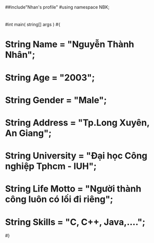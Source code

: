 ##include"Nhan's profile"
#using namespace NBK;
#
#int main( string[] args )
#{
#    String Name = "Nguyễn Thành Nhân";
#    String Age = "2003";
#    String Gender = "Male";
#    String Address = "Tp.Long Xuyên, An Giang";
#    String University = "Đại học Công nghiệp Tphcm - IUH";
#    String Life Motto = "Người thành công luôn có lối đi riêng";
#    String Skills = "C, C++, Java,....";
#}
